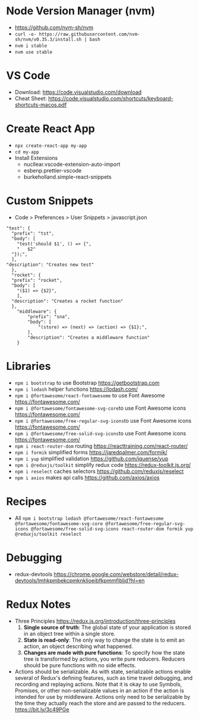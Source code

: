 # Node Version Manager (nvm)
* https://github.com/nvm-sh/nvm
* `curl -o- https://raw.githubusercontent.com/nvm-sh/nvm/v0.35.3/install.sh | bash`
* `nvm i stable`
* `nvm use stable`

# VS Code
* Download: https://code.visualstudio.com/download
* Cheat Sheet: https://code.visualstudio.com/shortcuts/keyboard-shortcuts-macos.pdf

# Create React App
* `npx create-react-app my-app`
* `cd my-app`
* Install Extensions
  * nucllear.vscode-extension-auto-import
  * esbenp.prettier-vscode
  * burkeholland.simple-react-snippets

# Custom Snippets
* Code > Preferences > User Snippets > javascript.json
```
"test": {
  "prefix": "tst",
  "body": [
    "test('should $1', () => {",
    "	$2"
  "});",
  ],
"description": "Creates new test"
  },
  "rocket": {
  "prefix": "rocket",
  "body": [
    "($1) => {$2}",
    ],
  "description": "Creates a rocket function"
  },
	"middleware": {
		"prefix": "sna",
		"body": [
			"(store) => (next) => (action) => {$1};",
		],
		"description": "Creates a middleware function"
	}
  ```
  
  # Libraries
  * `npm i bootstrap` to use Bootstrap https://getbootstrap.com
  * `npm i lodash` helper functions https://lodash.com/
  * `npm i @fortawesome/react-fontawesome` to use Font Awesome https://fontawesome.com/
  * `npm i @fortawesome/fontawesome-svg-core`to use Font Awesome icons https://fontawesome.com/
  * `npm i @fortawesome/free-regular-svg-icons`to use Font Awesome icons https://fontawesome.com/
  * `npm i @fortawesome/free-solid-svg-icons`to use Font Awesome icons https://fontawesome.com/
  * `npm i react-router-dom` routing https://reacttraining.com/react-router/
  * `npm i formik` simplified forms https://jaredpalmer.com/formik/
  * `npm i yup` simplified validation https://github.com/jquense/yup
  * `npm i @reduxjs/toolkit` simplify redux code https://redux-toolkit.js.org/
  * `npm i reselect` caches selectors https://github.com/reduxjs/reselect
  * `npm i axios` makes api calls https://github.com/axios/axios
  
  # Recipes
  * All `npm i bootstrap lodash @fortawesome/react-fontawesome @fortawesome/fontawesome-svg-core @fortawesome/free-regular-svg-icons @fortawesome/free-solid-svg-icons react-router-dom formik yup @reduxjs/toolkit reselect`
  
  # Debugging
  * redux-devtools https://chrome.google.com/webstore/detail/redux-devtools/lmhkpmbekcpmknklioeibfkpmmfibljd?hl=en
  
  # Redux Notes
  * Three Principles https://redux.js.org/introduction/three-principles
    1. **Single source of truth**: The global state of your application is stored in an object tree within a single store.
    1. **State is read-only**: The only way to change the state is to emit an action, an object describing what happened.
    1. **Changes are made with pure functions**: To specify how the state tree is transformed by actions, you write pure reducers.  Reducers should be pure functions with no side effects.
  * Actions should be serializable.  As with state, serializable actions enable several of Redux's defining features, such as time travel debugging, and recording and replaying actions. Note that it is okay to use Symbols, Promises, or other non-serializable values in an action if the action is intended for use by middleware. Actions only need to be serializable by the time they actually reach the store and are passed to the reducers. https://bit.ly/3c49PGe

